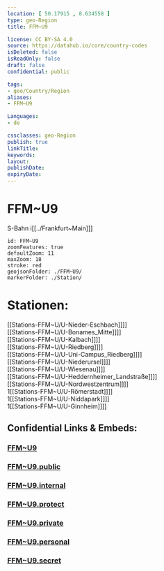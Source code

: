 ```yaml
---
location: [ 50.17915 , 8.634558 ] 
type: geo-Region
title: FFM~U9

license: CC BY-SA 4.0
source: https://datahub.io/core/country-codes
isDeleted: false
isReadOnly: false
draft: false
confidential: public

tags:
- geo/Country/Region
aliases:
- FFM~U9

Languages:
- de

cssclasses: geo-Region
publish: true
linkTitle: 
keywords: 
layout: 
publishDate: 
expiryDate: 
---
```


# FFM~U9

S-Bahn i[[../Frankfurt~Main]]]  


```leaflet
id: FFM~U9
zoomFeatures: true 
defaultZoom: 11 
maxZoom: 18
stroke: red
geojsonFolder: ./FFM~U9/
markerFolder: ./Station/
```

# Stationen:
[[Stations-FFM~U/U-Nieder-Eschbach]]]]  
[[Stations-FFM~U/U-Bonames_Mitte]]]]  
[[Stations-FFM~U/U-Kalbach]]]]  
[[Stations-FFM~U/U-Riedberg]]]]  
[[Stations-FFM~U/U-Uni-Campus_Riedberg]]]]  
[[Stations-FFM~U/U-Niederursel]]]]  
[[Stations-FFM~U/U-Wiesenau]]]]  
[[Stations-FFM~U/U-Heddernheimer_Landstraße]]]]  
[[Stations-FFM~U/U-Nordwestzentrum]]]]  
1[[Stations-FFM~U/U-Römerstadt]]]]  
1[[Stations-FFM~U/U-Niddapark]]]]  
1[[Stations-FFM~U/U-Ginnheim]]]]  


## Confidential Links & Embeds: 

### [FFM~U9](/_Standards/Earth/Continent/Europe/Europe~Central/Germany/Germany~West/Hessen/counties~Hessen/Frankfurt~Main/FFM~U9.md) 

### [FFM~U9.public](/_public/Earth/Continent/Europe/Europe~Central/Germany/Germany~West/Hessen/counties~Hessen/Frankfurt~Main/FFM~U9.public.md) 

### [FFM~U9.internal](/_internal/Earth/Continent/Europe/Europe~Central/Germany/Germany~West/Hessen/counties~Hessen/Frankfurt~Main/FFM~U9.internal.md) 

### [FFM~U9.protect](/_protect/Earth/Continent/Europe/Europe~Central/Germany/Germany~West/Hessen/counties~Hessen/Frankfurt~Main/FFM~U9.protect.md) 

### [FFM~U9.private](/_private/Earth/Continent/Europe/Europe~Central/Germany/Germany~West/Hessen/counties~Hessen/Frankfurt~Main/FFM~U9.private.md) 

### [FFM~U9.personal](/_personal/Earth/Continent/Europe/Europe~Central/Germany/Germany~West/Hessen/counties~Hessen/Frankfurt~Main/FFM~U9.personal.md) 

### [FFM~U9.secret](/_secret/Earth/Continent/Europe/Europe~Central/Germany/Germany~West/Hessen/counties~Hessen/Frankfurt~Main/FFM~U9.secret.md)

